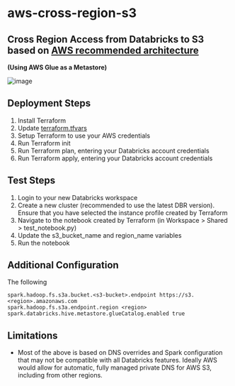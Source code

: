 # aws-cross-region-s3

## Cross Region Access from Databricks to S3 based on [AWS recommended architecture](https://repost.aws/knowledge-center/vpc-endpoints-cross-region-aws-services)

**(Using AWS Glue as a Metastore)**

![image](https://github.com/andyweaves/aws-cross-region-s3/assets/43955924/5a0b5388-4756-49c2-ba84-6c1e6b010603)

## Deployment Steps

1. Install Terraform
2. Update [terraform.tfvars](terraform.tfvars)
3. Setup Terraform to use your AWS credentials
4. Run Terraform init
5. Run Terraform plan, entering your Databricks account credentials
6. Run Terraform apply, entering your Databricks account credentials

## Test Steps

1. Login to your new Databricks workspace
2. Create a new cluster (recommended to use the latest DBR version). Ensure that you have selected the instance profile created by Terraform
3. Navigate to the notebook created by Terraform (in Workspace > Shared > test_notebook.py)
4. Update the s3_bucket_name and region_name variables
5. Run the notebook

## Additional Configuration

The following 
```
spark.hadoop.fs.s3a.bucket.<s3-bucket>.endpoint https://s3.<region>.amazonaws.com
spark.hadoop.fs.s3a.endpoint.region <region>
spark.databricks.hive.metastore.glueCatalog.enabled true
```

## Limitations

* Most of the above is based on DNS overrides and Spark configuration that may not be compatible with all Databricks features. Ideally AWS would allow for automatic, fully managed private DNS for AWS S3, including from other regions.
